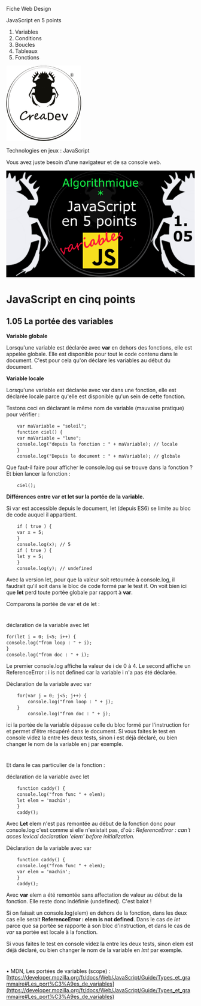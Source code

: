 Fiche Web Design

JavaScript en 5 points
1.  Variables
2.  Conditions
3.  Boucles
4.  Tableaux
5.  Fonctions

[![CreaDev](../images/logo-creadev-210207-R-200.png)](http://www.creadev.ninja/)

Technologies en jeux : JavaScript

Vous avez juste besoin d’une navigateur et de sa console web.

[![Le modulo en JavaScript](../images/JS-en-5-pts-01-05-portee-d-1-var.png)](https://www.youtube.com/watch?v=DdAypM6N_24)

# JavaScript en cinq points
## 1.05 La portée des variables

**Variable globale**

Lorsqu'une variable est déclarée avec **var** en dehors des fonctions, elle est appelée globale. Elle est disponible 
pour tout le code contenu dans le document. C'est pour cela qu'on déclare les variables au début du document. 

**Variable locale**

Lorsqu'une variable est déclarée avec var dans une fonction, elle est déclarée locale parce qu'elle est disponible 
qu'un sein de cette fonction. 

Testons ceci en déclarant le même nom de variable (mauvaise pratique) pour vérifier : 

        var maVariable = "soleil"; 
        function ciel() {
        var maVariable = "lune"; 
        console.log("depuis la fonction : " + maVariable); // locale
        }
        console.log("Depuis le document : " + maVariable); // globale

Que faut-il faire pour afficher le console.log qui se trouve dans la fonction ? Et bien lancer la fonction : 

        ciel(); 

**Différences entre var et let sur la portée de la variable.**

Si var est accessible depuis le document, let (depuis ES6) se limite au bloc de code auquel il appartient.

        if ( true ) {
        var x = 5;
        }
        console.log(x); // 5
        if ( true ) {
        let y = 5;
        }
        console.log(y); // undefined

Avec la version let, pour que la valeur soit retournée à console.log, il faudrait qu'il soit dans le bloc de code 
formé par le test if. On voit bien ici que **let** perd toute portée globale par rapport à **var**. 

Comparons la portée de var et de let :
#
déclaration de la variable avec let

    for(let i = 0; i<5; i++) {
    console.log("from loop : " + i);
    }
    console.log("from doc : " + i);

Le premier console.log affiche la valeur de i de 0 à 4.
Le second affiche un ReferenceError : i is not defined
car la variable i n'a pas été déclarée. 


Déclaration de la variable avec var

        for(var j = 0; j<5; j++) {
            console.log("from loop : " + j);
        }
            console.log("from doc : " + j);

ici la portée de la variable dépasse celle du bloc formé 
par l'instruction for et permet d'être récupéré dans le 
document. 
Si vous faites le test en console videz la entre les deux tests, sinon i est déjà déclaré, ou bien changer le nom de la variable en j par
exemple.
#
Et dans le cas particulier de la fonction : 

déclaration de la variable avec let

        function caddy() {
        console.log("from func " + elem);
        let elem = 'machin';
        }
        caddy();

Avec **Let** elem n'est pas remontée au début de la fonction donc pour console.log c'est comme si elle n'existait pas, d'où : *ReferenceError : can't acces lexical declaration 'elem' before initialization.*

 Déclaration de la variable avec var

        function caddy() {
        console.log("from func " + elem);
        var elem = 'machin';
        }
        caddy();

Avec **var** elem a été remontée sans affectation de valeur au début de la fonction. Elle reste donc indéfinie (undefined). C'est balot !

Si on faisait un console.log(elem) en dehors de la fonction, dans les deux cas elle serait **ReferenceError : elem is not defined**. Dans le cas de *let* parce que sa portée se rapporte à son bloc d'instruction, et dans le cas de *var* sa portée est locale à la fonction. 

Si vous faites le test en console videz la entre les deux tests, sinon elem est déjà déclaré, ou bien changer le nom de la variable en *lmt*
par exemple.

#
• 
MDN, Les portées de variables (scope) : [https://developer.mozilla.org/fr/docs/Web/JavaScript/Guide/Types_et_grammaire#Les_port%C3%A9es_de_variables](https://developer.mozilla.org/fr/docs/Web/JavaScript/Guide/Types_et_grammaire#Les_port%C3%A9es_de_variables)





